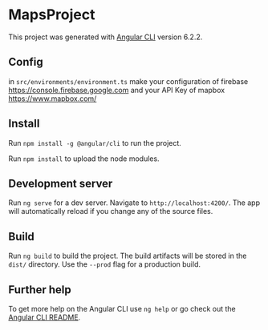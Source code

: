 # MapsProject

This project was generated with [Angular CLI](https://github.com/angular/angular-cli) version 6.2.2.

## Config

in `src/environments/environment.ts` make your configuration of firebase https://console.firebase.google.com and your API Key of mapbox https://www.mapbox.com/ 

## Install 

Run `npm install -g @angular/cli` to run the project.

Run `npm install` to upload the node modules.

## Development server

Run `ng serve` for a dev server. Navigate to `http://localhost:4200/`. The app will automatically reload if you change any of the source files.

## Build

Run `ng build` to build the project. The build artifacts will be stored in the `dist/` directory. Use the `--prod` flag for a production build.

## Further help

To get more help on the Angular CLI use `ng help` or go check out the [Angular CLI README](https://github.com/angular/angular-cli/blob/master/README.md).
